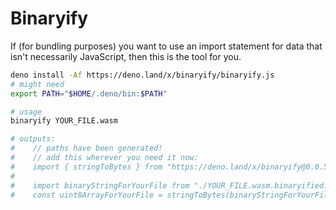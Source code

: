 # Binaryify

If (for bundling purposes) you want to use an import statement for data that isn't necessarily JavaScript, then this is the tool for you.

```sh
deno install -Af https://deno.land/x/binaryify/binaryify.js
# might need
export PATH="$HOME/.deno/bin:$PATH"

# usage
binaryify YOUR_FILE.wasm

# outputs:
#    // paths have been generated!
#    // add this wherever you need it now:
#    import { stringToBytes } from "https://deno.land/x/binaryify@0.0.5/tools.js"
#
#    import binaryStringForYourFile from "./YOUR_FILE.wasm.binaryified.js"
#    const uint8ArrayForYourFile = stringToBytes(binaryStringForYourFile)
```